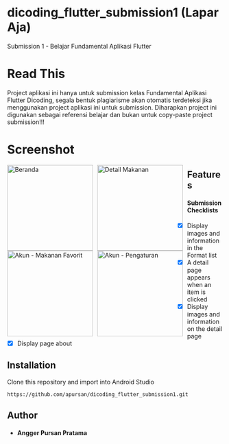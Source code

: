 # dicoding_flutter_submission1 (Lapar Aja)

Submission 1 - Belajar Fundamental Aplikasi Flutter

# Read This
Project aplikasi ini hanya untuk submission kelas Fundamental Aplikasi Flutter Dicoding, segala bentuk plagiarisme akan otomatis terdeteksi jika menggunakan project aplikasi ini untuk submission. Diharapkan project ini digunakan sebagai referensi belajar dan bukan untuk copy-paste project submission!!!

# Screenshot
<img src="https://user-images.githubusercontent.com/41522863/105827875-16424480-5ff5-11eb-8c39-452a57c5c188.jpg"
     alt="Beranda"
     style="float: left; margin-right: 10px;"
     width="200" />
<img src="https://user-images.githubusercontent.com/41522863/105827883-18a49e80-5ff5-11eb-912e-cf850589956c.jpg"
     alt="Detail Makanan"
     style="float: left; margin-right: 10px;"
     width="200" />
<img src="https://user-images.githubusercontent.com/41522863/105827887-19d5cb80-5ff5-11eb-8798-8cc8edefc561.jpg"
     alt="Akun - Makanan Favorit"
     style="float: left; margin-right: 10px;"
     width="200" />
<img src="https://user-images.githubusercontent.com/41522863/105827890-1a6e6200-5ff5-11eb-8453-3ace5ae4e8f8.jpg"
     alt="Akun - Pengaturan"
     style="float: left; margin-right: 10px;"
     width="200" />
     
## Features
#### Submission Checklists
- [x] Display images and information in the Format list
- [x] A detail page appears when an item is clicked
- [x] Display images and information on the detail page
- [x] Display page about

## Installation
Clone this repository and import into Android Studio
```
https://github.com/apursan/dicoding_flutter_submission1.git
```
## Author
* #### Angger Pursan Pratama
